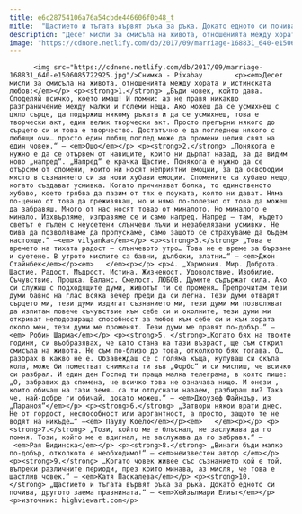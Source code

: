 ```yaml
---
title: e6c28754106a76a54cbde446606f0b48_t
mitle:  "Щастието и тъгата вървят ръка за ръка. Докато едното си почива, другото заема празнината"
description: "Десет мисли за смисъла на живота, отношенията между хората и истинската любов: 1. „Бъди човек, който дава. Споделяй всичко, което имаш! И помни: аз не правя никакво разграничение между малки и големи неща. Ако можеш да се усмихнеш с цяло сърце, да подържиш някому ръката и да се усмихнеш, това е творчески акт, един велик творчески …"
image: "https://cdnone.netlify.com/db/2017/09/marriage-168831_640-e1506085722925.jpg"
---
```


          <img src="https://cdnone.netlify.com/db/2017/09/marriage-168831_640-e1506085722925.jpg"/>Снимка - Pixabay        <p><em>Десет мисли за смисъла на живота, отношенията между хората и истинската любов:</em></p> <p><strong>1.</strong> „Бъди човек, който дава. Споделяй всичко, което имаш! И помни: аз не правя никакво разграничение между малки и големи неща. Ако можеш да се усмихнеш с цяло сърце, да подържиш някому ръката и да се усмихнеш, това е творчески акт, един велик творчески акт. Просто прегърни някого до сърцето си и това е творчество. Достатъчно е да погледнеш някого с любящи очи… просто един любящ поглед може да промени целия свят на един човек.“ – <em>Ошо</em></p> <p><strong>2.</strong> „Понякога е нужно е да се отървем от навиците, които ни дърпат назад, за да видим ново „напред“. „Напред“ е крачка Щастие. Понякога е нужно да се отърсим от спомени, които ни носят неприятни емоции, за да освободим място в съзнанието си за нови хубави емоции. Спомените са хубаво нещо, когато създават усмивка. Когато причиняват болка, то единственото хубаво, което трябва да пазим от тях е поуката, която ни дават. Няма по-ценно от това да преживяваш, но и няма по-полезно от това да можеш да забравяш. Много от нас носят товар от миналото. Но миналото е минало. Изхвърляме, изправяме се и само напред. Напред – там, където светът е пълен с неусетени слънчеви лъчи и незабелязани усмивки. Не бива да позволяваме да пропускаме, само защото се страхуваме да бъдем настояще.“ –<em> vilyanka</em></p> <p><strong>3.</strong> „Това е времето на тихата радост – слънчевото утро… Това не е време за бързане и суетене. В утрото мислите са бавни, дълбоки, златни…“ – <em>Джон Стайнбек</em></p><em>   </em><p></p> <p>4. „Хармония. Мир. Доброта. Щастие. Радост. Мъдрост. Истина. Жизненост. Удоволствие. Изобилие. Съчувствие. Прошка. Баланс. Смелост. ЛЮБОВ. Думите съдържат сила. Ако си служиш с подходящите думи, животът ти се променя… Препрочитам тези думи бавно на глас всяка вечер преди да си легна. Тези думи отварят сърцето ми, тези думи издигат съзнанието ми, тези думи ми позволяват да изпитам повече съчувствие към себе си и околните, тези думи ми откриват неподозираща способност за любов към себе си и към хората около мен, тези думи ме променят. Тези думи ме правят по-добър.“ –<em> Робин Шарма</em></p> <p><strong>5. </strong>„Когато бях на твоите години, си въобразявах, че като стана на тази възраст, ще съм открил смисъла на живота. Не съм по-близо до това, отколкото бях тогава. О… разбрах в какво не е. Обзавеждаш се с голяма къща, купуваш си скъпа кола, може би поместват снимката ти във „Форбс“ и си мислиш, че всичко си разбрал. И един ден Господ ти праща малка телеграма, в която пише: „О, забравих да спомена, че всичко това не означава нищо. И онези , които обичаш на тази земя… са ти отпуснати назаем, разбираш ли? Така че, най-добре ги обичай, докато можеш.“ – <em>Джоузеф Файндър, из „Параноя“</em></p> <p><strong>6.</strong> „Затвори някои врати днес. Не от гордост, неспособност или арогантност, а просто, защото те не водят на никъде…“ –<em> Паулу Коелю</em></p><em>   </em><p></p> <p><strong>7.</strong> „Този, който ме е блъснал, не заслужава да го помня. Този, който ме е вдигнал, не заслужава да го забравя.“ – <em>Рая Видинска</em></p> <p><strong>8.</strong> „Винаги бъди малко по-добър, отколкото е необходимо!“ – <em>неизвестен автор </em></p> <p><strong>9.</strong> „Когато човек живее със съзнанието кой е той, въпреки различните периоди, през които минава, аз мисля, че това е щастлив човек.“ – <em>Катя Паскалева</em></p> <p><strong>10.</strong> „Щастието и тъгата вървят ръка за ръка. Докато едното си почива, другото заема празнината.“ – <em>Хейзълмари Елиът</em></p> <p>източник: highviewart.com</p>        